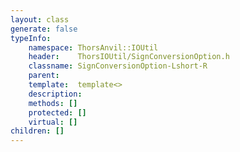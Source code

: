 ```yaml
---
layout: class
generate: false
typeInfo:
    namespace: ThorsAnvil::IOUtil
    header:    ThorsIOUtil/SignConversionOption.h
    classname: SignConversionOption-Lshort-R
    parent:    
    template:  template<>
    description: 
    methods: []
    protected: []
    virtual: []
children: []
---
```

